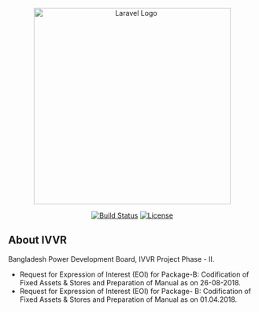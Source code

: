 <p align="center"><a href="https://laravel.com" target="_blank"><img src="https://www.bpdbivvr.gov.bd/images/logo.jpg" width="400" alt="Laravel Logo"></a></p>

<p align="center">
<a href="https://github.com/laravel/framework/actions"><img src="https://github.com/laravel/framework/workflows/tests/badge.svg" alt="Build Status"></a>
<a href="https://packagist.org/packages/laravel/framework"><img src="https://img.shields.io/packagist/l/laravel/framework" alt="License"></a>
</p>

## About IVVR

Bangladesh Power Development Board, IVVR Project Phase - II. 

- Request for Expression of Interest (EOI) for Package-B: Codification of Fixed Assets & Stores and Preparation of Manual as on 26-08-2018.
- Request for Expression of Interest (EOI) for Package- B: Codification of Fixed Assets & Stores and Preparation of Manual as on 01.04.2018.
